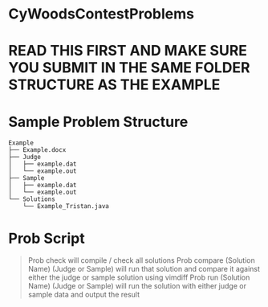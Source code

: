 # CyWoodsContestProblems

# READ THIS FIRST AND MAKE SURE YOU SUBMIT IN THE SAME FOLDER STRUCTURE AS THE EXAMPLE

# Sample Problem Structure
```
Example
├── Example.docx
├── Judge
│   ├── example.dat
│   └── example.out
├── Sample
│   ├── example.dat
│   └── example.out
└── Solutions
    └── Example_Tristan.java
```

# Prob Script
>Prob check will compile / check all solutions
>Prob compare (Solution Name) (Judge or Sample) will run that solution and compare it against either the judge or sample solution using vimdiff
>Prob run (Solution Name) (Judge or Sample) will run the solution with either judge or sample data and output the result
